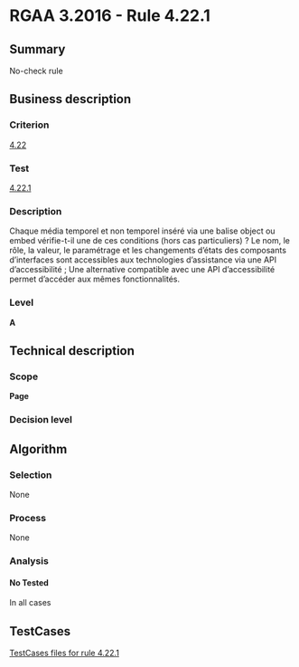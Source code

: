 # RGAA 3.2016 - Rule 4.22.1

## Summary
No-check rule


## Business description

### Criterion
[4.22](http://references.modernisation.gouv.fr/rgaa-accessibilite/criteres.html#crit-4-22)

### Test
[4.22.1](http://references.modernisation.gouv.fr/rgaa-accessibilite/criteres.html#test-4-22-1)

### Description
Chaque média temporel et non temporel inséré via une balise object ou embed vérifie-t-il une de ces conditions (hors cas particuliers) ? Le nom, le rôle, la valeur, le paramétrage et les changements d’états des composants d’interfaces sont accessibles aux technologies d’assistance via une API d’accessibilité ; Une alternative compatible avec une API d’accessibilité permet d’accéder aux mêmes fonctionnalités.

### Level
**A**


## Technical description

### Scope
**Page**

### Decision level


## Algorithm

### Selection
None

### Process
None

### Analysis

#### No Tested
In all cases


##  TestCases

[TestCases files for rule 4.22.1](https://github.com/Asqatasun/Asqatasun/tree/RGAA_3.2016/rules/rules-rgaa3.2016/src/test/resources/testcases/rgaa32016/Rgaa32016Rule042201/)


